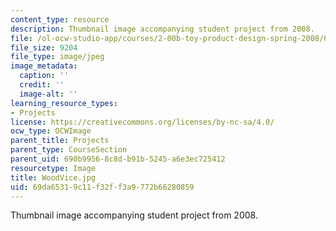 ```yaml
---
content_type: resource
description: Thumbnail image accompanying student project from 2008.
file: /ol-ocw-studio-app/courses/2-00b-toy-product-design-spring-2008/69da65319c11f32ff3a9772b66280859_WoodVice.jpg
file_size: 9204
file_type: image/jpeg
image_metadata:
  caption: ''
  credit: ''
  image-alt: ''
learning_resource_types:
- Projects
license: https://creativecommons.org/licenses/by-nc-sa/4.0/
ocw_type: OCWImage
parent_title: Projects
parent_type: CourseSection
parent_uid: 690b9956-8c8d-b91b-5245-a6e3ec725412
resourcetype: Image
title: WoodVice.jpg
uid: 69da6531-9c11-f32f-f3a9-772b66280859
---
```

Thumbnail image accompanying student project from 2008.